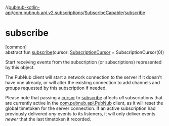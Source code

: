 //[pubnub-kotlin-api](../../../index.md)/[com.pubnub.api.v2.subscriptions](../index.md)/[SubscribeCapable](index.md)/[subscribe](subscribe.md)

# subscribe

[common]\
abstract fun [subscribe](subscribe.md)(cursor: [SubscriptionCursor](../-subscription-cursor/index.md) = SubscriptionCursor(0))

Start receiving events from the subscription (or subscriptions) represented by this object.

The PubNub client will start a network connection to the server if it doesn't have one already, or will alter the existing connection to add channels and groups requested by this subscription if needed.

Please note that passing a [cursor](subscribe.md) to [subscribe](subscribe.md) affects *all* subscriptions that are currently active in the [com.pubnub.api.PubNub](../../com.pubnub.api/-pub-nub/index.md) client, as it will reset the global timetoken for the server connection. If an active subscription had previously delivered *any* events to its listeners, it will only deliver events *newer* that the last timetoken it recorded.
